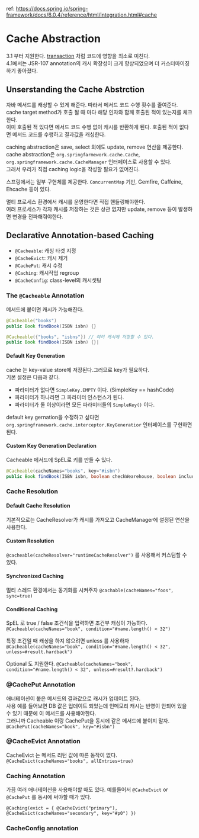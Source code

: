ref: https://docs.spring.io/spring-framework/docs/6.0.4/reference/html/integration.html#cache

# Cache Abstraction
3.1 부터 지원한다. [transaction](https://docs.spring.io/spring-framework/docs/6.0.4/reference/html/data-access.html#transaction) 처럼 코드에 영향을 최소로 미친다.  
4.1에서는 JSR-107 annotation의 캐시 확장성이 크게 향상되었으며 더 커스터마이징하기 좋아졌다.  

## Unserstanding the Cache Abstrction
자바 메서드를 캐싱할 수 있게 해준다. 따라서 메서드 코드 수행 횟수를 줄여준다.  
cache target method가 호출 될 때 마다 해당 인자와 함께 호출된 적이 있는지를 체크한다.  
이미 호출된 적 있다면 메서드 코드 수행 없이 캐시를 반환하게 된다. 호출된 적이 없다면 메서드 코드를 수행하고 결과값을 캐싱한다.  

caching abstraction은 save, select 외에도 update, remove 연산을 제공한다.  
cache abstraction은 `org.springfarmework.cache.Cache`, `org.springframework.cache.CacheManager` 인터페이스로 사용할 수 있다.  
그래서 우리가 직접 caching logic을 작성할 필요가 없어진다.  

스프링에서는 일부 구현체를 제공한다. `ConcurrentMap` 기반, Gemfire, Caffeine, Ehcache 등이 있다.  

멀티 프로세스 환경에서 캐시를 운영한다면 직접 핸들링해야한다.  
여러 프로세스가 각자 캐시를 저장하는 것은 상관 없지만 update, remove 등이 발생하면 변경을 전파해줘야한다.  

## Declarative Annotation-based Caching
* `@Cacheable`: 캐싱 타겟 지정
* `@CacheEvict`: 캐시 제거
* `@CachePut`: 캐시 수정
* `@Caching`: 캐시작업 regroup
* `@CacheConfig`: class-level의 캐시셋팅

### The `@Cacheable` Annotation
메서드에 붙이면 캐시가 가능해진다. 

```java
@Cacheable("books")
public Book findBook(ISBN isbn) {}

@Cacheable({"books", "isbns"}) // 여러 캐시에 저장할 수 있다.
public Book findBook(ISBN isbn) {}|
```

#### Default Key Generation
cache 는 key-value store에 저장된다.그러므로 key가 필요하다.  
기본 설정은 다음과 같다.
* 파라미터가 없다면 `SimpleKey.EMPTY` 이다. (SimpleKey == hashCode)
* 파라미터가 하나라면 그 파라미터 인스턴스가 된다.
* 파라미터가 둘 이상이라면 모든 파라미터들의 `SimpleKey()` 이다.

default key gernation을 수정하고 싶다면 `org.springframework.cache.interceptor.KeyGeneratior` 인터페이스를 구현하면 된다.

#### Custom Key Generation Declaration
Cacheable 메서드에 SpEL로 키를 만들 수 있다.
```java
@Cacheable(cacheNames="books", key="#isbn")
public Book findBook(ISBN isbn, boolean checkWearehouse, boolean includeUsed);
```

### Cache Resolution
#### Default Cache Resolution
기본적으로는 CacheResolver가 캐시를 가져오고 CacheManager에 설정된 연산을 사용한다.  

#### Custom Resolution
`@cacheable(cacheResolver="runtimeCacheResolver")` 를 사용해서 커스텀할 수 있다.

#### Synchronized Caching
멀티 스레드 환경에서는 동기화를 시켜주자
`@cachable(cacheNames="foos", sync=true)`

#### Conditional Caching
SpEL 로 true / false 조건식을 입력하면 조건부 캐싱이 가능하다.
`@Cacheable(cacheNames="book", condition="#name.length() < 32")`

특정 조건일 때 캐싱을 하지 않으려면 unless 를 사용하자
`@Cacheable(cacheNames="book", condition="#name.length() < 32", unless=#result.hardback")`

Optional 도 지원한다.
`@Cacheable(cacheNames="book", condition="#name.length() < 32", unless=#result?.hardback")`

### @CachePut Annotation
애너테이션이 붙은 메서드의 결과값으로 캐시가 업데이트 된다.  
사용 예를 들어보면 DB 값은 업데이트 되었는데 인메모리 캐시는 반영이 안되어 있을 수 있기 때문에 이 메서드를 사용해야한다.  
그러니까 Cacheable 이랑 CachePut을 동시에 같은 메서드에 붙이지 말자.
`@CachePut(cacheNames="book", key="#isbn")` 

### @CacheEvict Annotation
CacheEvict 는 메서드 리턴 값에 따른 동작이 없다. 
`@CacheEvict(cacheNames="books", allEntries=true)`

### Caching Annotation
가끔 여러 애너테이션을 사용해야할 때도 있다. 예를들어서 `@CacheEvict` or `@CachePut` 를 동시에 써야할 때가 있다.

`@Caching(evict = { @CacheEvict("primary"), @CacheEvict(cacheNames="secondary", key="#p0") })`

### CacheConfig annotation

